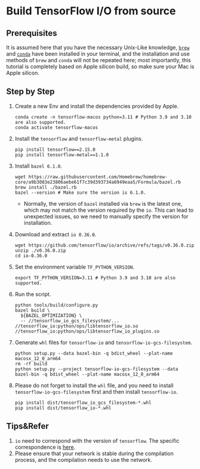 # Build TensorFlow I/O from source

## Prerequisites

It is assumed here that you have the necessary Unix-Like knowledge, [`brew`](https://brew.sh) and [`conda`](https://github.com/conda-forge/miniforge) have been installed in your terminal, and the installation and use methods of `brew` and `conda` will not be repeated here; most importantly, this tutorial is completely based on Apple silicon build, so make sure your Mac is Apple silicon.

## Step by Step

1. Create a new Env and install the dependencies provided by Apple.

   ```shell
   conda create -n tensorflow-macos python=3.11 # Python 3.9 and 3.10 are also supported.
   conda activate tensorflow-macos
   ````

2. Install the `tensorflow` and `tensorflow-metal` plugins.

   ```shell
   pip install tensorflow==2.15.0
   pip install tensorflow-metal==1.1.0
   ````

3. Install `bazel 6.1.0`.

   ```shell
   wget https://raw.githubusercontent.com/Homebrew/homebrew-core/a9b3083e23806aebe61f7c39d393734a6949eaa5/Formula/bazel.rb
   brew install ./bazel.rb
   bazel --version # Make sure the version is 6.1.0.
   ````

   * Normally, the version of `bazel` installed via `brew` is the latest one, which may not match the version required by the `io`. This can lead to unexpected issues, so we need to manually specify the version for installation.

4. Download and extract `io 0.36.0`.

   ```shell
   wget https://github.com/tensorflow/io/archive/refs/tags/v0.36.0.zip
   unzip ./v0.36.0.zip
   cd io-0.36.0
   ````

5. Set the environment variable `TF_PYTHON_VERSION`.

   ```shell
   export TF_PYTHON_VERSION=3.11 # Python 3.9 and 3.10 are also supported.
   ```

6. Run the script.

   ```shell
   python tools/build/configure.py
   bazel build \
     ${BAZEL_OPTIMIZATION} \
     -- //tensorflow_io_gcs_filesystem/... //tensorflow_io:python/ops/libtensorflow_io.so //tensorflow_io:python/ops/libtensorflow_io_plugins.so
   ````

7. Generate `whl` files for `tensorflow-io` and `tensorflow-io-gcs-filesystem`.

   ```shell
   python setup.py --data bazel-bin -q bdist_wheel --plat-name macosx_12_0_arm64
   rm -rf build
   python setup.py --project tensorflow-io-gcs-filesystem --data bazel-bin -q bdist_wheel --plat-name macosx_12_0_arm64
   ```

8. Please do not forget to install the `whl` file, and you need to install `tensorflow-io-gcs-filesystem` first and then install `tensorflow-io`.

   ```shell
   pip install dist/tensorflow_io_gcs_filesystem-*.whl
   pip install dist/tensorflow_io-*.whl
   ```

## Tips&Refer

1. `io` need to correspond with the version of `tensorflow`. The specific correspondence is [here](https://github.com/tensorflow/io/blob/master/README.md#tensorflow-version-compatibility).
2. Please ensure that your network is stable during the compilation process, and the compilation needs to use the network.

